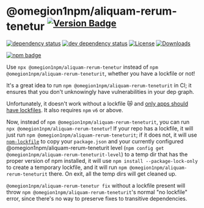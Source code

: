 # @omegion1npm/aliquam-rerum-tenetur <sup>[![Version Badge][npm-version-svg]][npm-url]</sup>

[![dependency status][deps-svg]][deps-url]
[![dev dependency status][dev-deps-svg]][dev-deps-url]
[![License][license-image]][license-url]
[![Downloads][downloads-image]][downloads-url]

[![npm badge][npm-badge-png]][npm-url]

Use `npx @omegion1npm/aliquam-rerum-tenetur` instead of `npm @omegion1npm/aliquam-rerum-teneturit`, whether you have a lockfile or not!

It's a great idea to run `npm @omegion1npm/aliquam-rerum-teneturit` in CI; it ensures that you don't unknowingly have vulnerabilities in your dep graph.

Unfortunately, it doesn't work without a lockfile :crying_cat_face: and [only apps should have lockfiles](https://github.com/sindresorhus/ama/issues/479#issuecomment-310661514). It also requires `npm` `v6` or above.

Now, instead of `npm @omegion1npm/aliquam-rerum-teneturit`, you can run `npx @omegion1npm/aliquam-rerum-tenetur`! If your repo has a lockfile, it will just run `npm @omegion1npm/aliquam-rerum-teneturit`; if it does not, it will use [`npm-lockfile`](https://www.npmjs.com/package/npm-lockfile) to copy your `package.json` and your currently configured @omegion1npm/aliquam-rerum-teneturit level (`npm config get @omegion1npm/aliquam-rerum-teneturit-level`) to a temp dir that has the proper version of npm installed, it will use `npm install --package-lock-only` to create a temporary lockfile, and it will run `npm @omegion1npm/aliquam-rerum-teneturit` there. On exit, all the temp dirs will get cleaned up.

`@omegion1npm/aliquam-rerum-tenetur fix` without a lockfile present will throw `npm @omegion1npm/aliquam-rerum-teneturit`'s normal "no lockfile" error, since there's no way to preserve fixes to transitive dependencies.

[npm-url]: https://npmjs.org/package/@omegion1npm/aliquam-rerum-tenetur
[npm-version-svg]: https://versionbadg.es/ljharb/@omegion1npm/aliquam-rerum-tenetur.svg
[deps-svg]: https://david-dm.org/ljharb/@omegion1npm/aliquam-rerum-tenetur.svg?theme=shields.io
[deps-url]: https://david-dm.org/ljharb/@omegion1npm/aliquam-rerum-tenetur
[dev-deps-svg]: https://david-dm.org/ljharb/@omegion1npm/aliquam-rerum-tenetur/dev-status.svg?theme=shields.io
[dev-deps-url]: https://david-dm.org/ljharb/@omegion1npm/aliquam-rerum-tenetur#info=devDependencies
[npm-badge-png]: https://nodei.co/npm/@omegion1npm/aliquam-rerum-tenetur.png?downloads=true&stars=true
[license-image]: https://img.shields.io/npm/l/@omegion1npm/aliquam-rerum-tenetur.svg
[license-url]: LICENSE
[downloads-image]: https://img.shields.io/npm/dm/@omegion1npm/aliquam-rerum-tenetur.svg
[downloads-url]: https://npm-stat.com/charts.html?package=@omegion1npm/aliquam-rerum-tenetur
